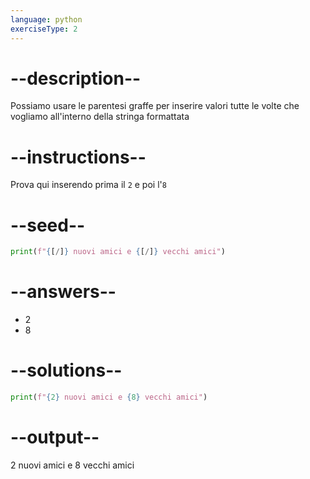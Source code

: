 ```yaml
---
language: python
exerciseType: 2
---
```


# --description--

Possiamo usare le parentesi graffe per inserire valori tutte le volte che vogliamo all'interno della stringa formattata

# --instructions--

Prova qui inserendo prima il `2` e poi l'`8`

# --seed--

```python
print(f"{[/]} nuovi amici e {[/]} vecchi amici")
```

# --answers--

- 2
- 8

# --solutions--

```python
print(f"{2} nuovi amici e {8} vecchi amici")
```

# --output--

2 nuovi amici e 8 vecchi amici
